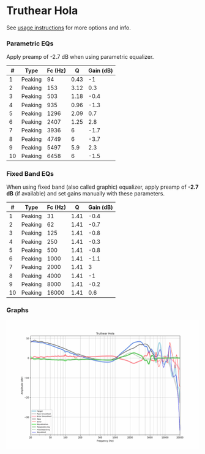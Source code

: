 # Truthear Hola
See [usage instructions](https://github.com/jaakkopasanen/AutoEq#usage) for more options and info.

### Parametric EQs
Apply preamp of -2.7 dB when using parametric equalizer.

|   # | Type    |   Fc (Hz) |    Q |   Gain (dB) |
|-----|---------|-----------|------|-------------|
|   1 | Peaking |        94 | 0.43 |        -1   |
|   2 | Peaking |       153 | 3.12 |         0.3 |
|   3 | Peaking |       503 | 1.18 |        -0.4 |
|   4 | Peaking |       935 | 0.96 |        -1.3 |
|   5 | Peaking |      1296 | 2.09 |         0.7 |
|   6 | Peaking |      2407 | 1.25 |         2.8 |
|   7 | Peaking |      3936 | 6    |        -1.7 |
|   8 | Peaking |      4749 | 6    |        -3.7 |
|   9 | Peaking |      5497 | 5.9  |         2.3 |
|  10 | Peaking |      6458 | 6    |        -1.5 |

### Fixed Band EQs
When using fixed band (also called graphic) equalizer, apply preamp of **-2.7 dB** (if available) and set gains manually with these parameters.

|   # | Type    |   Fc (Hz) |    Q |   Gain (dB) |
|-----|---------|-----------|------|-------------|
|   1 | Peaking |        31 | 1.41 |        -0.4 |
|   2 | Peaking |        62 | 1.41 |        -0.7 |
|   3 | Peaking |       125 | 1.41 |        -0.8 |
|   4 | Peaking |       250 | 1.41 |        -0.3 |
|   5 | Peaking |       500 | 1.41 |        -0.8 |
|   6 | Peaking |      1000 | 1.41 |        -1.1 |
|   7 | Peaking |      2000 | 1.41 |         3   |
|   8 | Peaking |      4000 | 1.41 |        -1   |
|   9 | Peaking |      8000 | 1.41 |        -0.2 |
|  10 | Peaking |     16000 | 1.41 |         0.6 |

### Graphs
![](./Truthear%20Hola.png)
